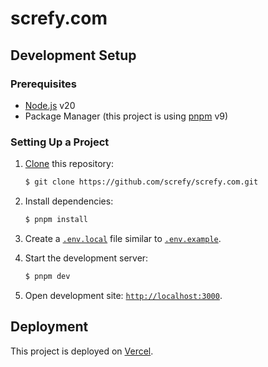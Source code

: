 # screfy.com

## Development Setup

### Prerequisites

- [Node.js](https://nodejs.org) v20
- Package Manager (this project is using [pnpm](https://pnpm.io) v9)

### Setting Up a Project

1. [Clone](https://help.github.com/en/articles/cloning-a-repository) this repository:

   ```bash
   $ git clone https://github.com/screfy/screfy.com.git
   ```

2. Install dependencies:

   ```bash
   $ pnpm install
   ```

3. Create a [`.env.local`](https://nextjs.org/docs/app/building-your-application/configuring/environment-variables) file similar to [`.env.example`](.env.example).

4. Start the development server:

   ```bash
   $ pnpm dev
   ```

5. Open development site: [`http://localhost:3000`](http://localhost:3000).

## Deployment

This project is deployed on [Vercel](https://vercel.com).
